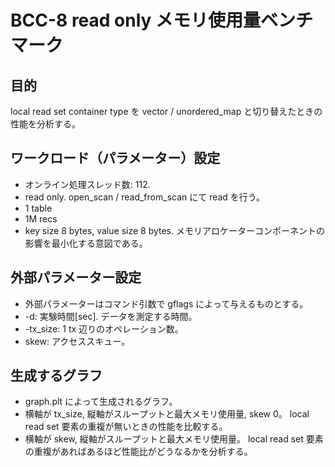 # BCC-8 read only メモリ使用量ベンチマーク

## 目的

local read set container type を vector / unordered_map と切り替えたときの性能を分析する。

## ワークロード（パラメーター）設定
* オンライン処理スレッド数: 112.
* read only. open_scan / read_from_scan にて read を行う。
* 1 table
* 1M recs
* key size 8 bytes, value size 8 bytes. メモリアロケーターコンポーネントの影響を最小化する意図である。

## 外部パラメーター設定

* 外部パラメーターはコマンド引数で gflags によって与えるものとする。
* -d: 実験時間[sec]. データを測定する時間。
* -tx_size: 1 tx 辺りのオペレーション数。
* skew: アクセススキュー。

## 生成するグラフ

* graph.plt によって生成されるグラフ。
* 横軸が tx_size, 縦軸がスループットと最大メモリ使用量, skew 0。 local read set 要素の重複が無いときの性能を比較する。
* 横軸が skew, 縦軸がスループットと最大メモリ使用量。 local read set 要素の重複があればあるほど性能比がどうなるかを分析する。
